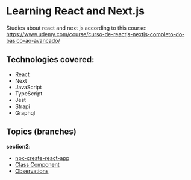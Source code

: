 # Learning React and Next.js

Studies about react and next js according to this course: https://www.udemy.com/course/curso-de-reactjs-nextjs-completo-do-basico-ao-avancado/
## Technologies covered: 

- React
- Next
- JavaScript
- TypeScript
- Jest
- Strapi
- Graphql

## Topics (branches)

**section2**: 
- [npx-create-react-app](https://github.com/eD0o/learning-react-next-js/tree/section2#21---npx-create-react-app)
- [Class Component](https://github.com/eD0o/learning-react-next-js/tree/section2#class-component)
- [Observations](https://github.com/eD0o/learning-react-next-js/tree/section2#observations)

